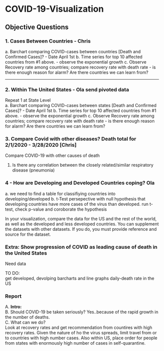 # COVID-19-Visualization

## Objective Questions 

### 1. Cases Between Countries - Chris

a. Barchart comparing COVID-cases between countries [Death and Confirmed Cases]? - Date April 1st
b. Time series for top 10 affected countries from #1 above. - observe the exponential growth
c. Observe Recovery rate among countries; compare recovery rate with death rate - is there enough reason for alarm? Are there countries we can learn from?


- - - - 
### 2. Within The United States - Ola send pivoted data
Repeat 1 at State Level <br>
a. Barchart comparing COVID-cases between states [Death and Confirmed Cases]? - Date April 1st
b. Time series for top 10 affected countries from #1 above. - observe the exponential growth
c. Observe Recovery rate among countries; compare recovery rate with death rate - is there enough reason for alarm? Are there countries we can learn from? 

### 3. Compare Covid with other diseases? Death total for 2/1/2020 - 3/28/2020 [Chris]
Compare COVID-19 with other causes of death
1. Is there any correlation between the closely related/similar respiratory disease (pneumonia)


### 4 - How are Developing and Developed Countries coping? Ola
a. we need to find a table for classifiying countries into developing/developed
b. t-Test persepective with null hypothesis that developing countries have more cases of the virus than developed. 
run t-test, check p-value and coroborate the hypothesis <br>

In your visualization, compare the data for the US and the rest of the world, as well as the developed and less developed countries. You can supplement the datasets with other datasets. If you do, you must provide reference and source for the dataset.


### Extra: Show progression of COVID as leading cause of death in the United States
Need data

TO DO: <br>
get developed, devolping
barcharts and line graphs
daily-death rate in the US 



### Report 
A. **Intro:** <br>
B. Should COVID-19 be taken seriously? Yes..because of the rapid growth in the number of deaths. <br>
C. What can we do? <br>
    Look at recovery rates and get recommendation from countires with high recovery rates.
    Given the nature of ho the virus spreads, limit travel from or to countries with high number cases. 
    Also within US, place order for people from states with enormously high number of cases in self-quarantine. 
    
